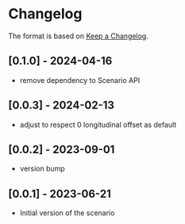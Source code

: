 # Changelog

The format is based on [Keep a Changelog](https://keepachangelog.com/en/1.0.0/).

## [0.1.0] - 2024-04-16
- remove dependency to Scenario API
## [0.0.3] - 2024-02-13
- adjust to respect 0 longitudinal offset as default
## [0.0.2] - 2023-09-01
- version bump
## [0.0.1] - 2023-06-21
- Initial version of the scenario
